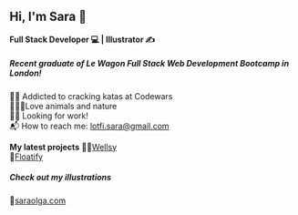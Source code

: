 ## Hi, I'm Sara 👀
**Full Stack Developer 💻 | Illustrator ✍️**
##### Recent graduate of Le Wagon Full Stack Web Development Bootcamp in London! 

🐱‍👤 Addicted to cracking katas at Codewars  
🐋🐷🌲Love animals and nature  
👩‍💻 Looking for work!  
📬 How to reach me: lotfi.sara@gmail.com  

**My latest projects**
🏋️‍♀️[Wellsy](wellsy.live)  
🚤[Floatify](floatifyapp.herokuapp.com)

##### Check out my illustrations 
🌱[saraolga.com](saraolga.com)

<!--
**saralotfi/saralotfi** is a ✨ _special_ ✨ repository because its `README.md` (this file) appears on your GitHub profile.

Here are some ideas to get you started:

- 🔭 I’m currently working on ...
- 🌱 I’m currently learning ...
- 👯 I’m looking to collaborate on ...
- 🤔 I’m looking for help with ...
- 💬 Ask me about ...
- 📫 How to reach me: ...
- 😄 Pronouns: ...
- ⚡ Fun fact: ...
-->
